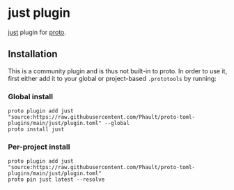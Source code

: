 # just plugin

[just](https://github.com/casey/just) plugin for [proto](https://github.com/moonrepo/proto).

## Installation

This is a community plugin and is thus not built-in to proto. In order to use it, first either add it to your global or project-based `.prototools` by running:

### Global install

```shell
proto plugin add just "source:https://raw.githubusercontent.com/Phault/proto-toml-plugins/main/just/plugin.toml" --global
proto install just
```

### Per-project install

```shell
proto plugin add just "source:https://raw.githubusercontent.com/Phault/proto-toml-plugins/main/just/plugin.toml"
proto pin just latest --resolve
```
